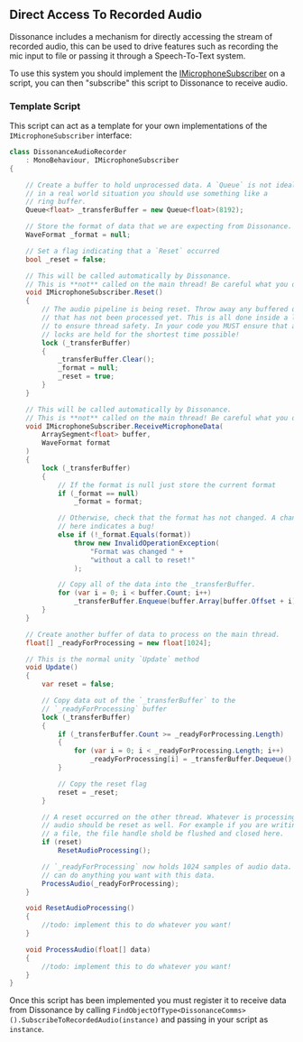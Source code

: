 ## Direct Access To Recorded Audio

Dissonance includes a mechanism for directly accessing the stream of recorded audio, this can be used to drive features such as recording the mic input to file or passing it through a Speech-To-Text system.

To use this system you should implement the [IMicrophoneSubscriber](../Reference/Audio/IMicrophoneSubscriber.md) on a script, you can then "subscribe" this script to Dissonance to receive audio.

### Template Script

This script can act as a template for your own implementations of the `IMicrophoneSubscriber` interface:

```csharp
class DissonanceAudioRecorder
    : MonoBehaviour, IMicrophoneSubscriber
{

    // Create a buffer to hold unprocessed data. A `Queue` is not ideal,
    // in a real world situation you should use something like a
    // ring buffer.
    Queue<float> _transferBuffer = new Queue<float>(8192);

    // Store the format of data that we are expecting from Dissonance.
    WaveFormat _format = null;

    // Set a flag indicating that a `Reset` occurred
    bool _reset = false;

    // This will be called automatically by Dissonance.
    // This is **not** called on the main thread! Be careful what you do in this method.
    void IMicrophoneSubscriber.Reset()
    {
        // The audio pipeline is being reset. Throw away any buffered data
        // that has not been processed yet. This is all done inside a lock
        // to ensure thread safety. In your code you MUST ensure that any
        // locks are held for the shortest time possible!
        lock (_transferBuffer)
        {
            _transferBuffer.Clear();
            _format = null;
            _reset = true;
        }
    }

    // This will be called automatically by Dissonance.
    // This is **not** called on the main thread! Be careful what you do in this method.
    void IMicrophoneSubscriber.ReceiveMicrophoneData(
        ArraySegment<float> buffer,
        WaveFormat format
    )
    {
        lock (_transferBuffer)
        {
            // If the format is null just store the current format
            if (_format == null)
                _format = format;

            // Otherwise, check that the format has not changed. A change
            // here indicates a bug!
            else if (!_format.Equals(format))
                throw new InvalidOperationException(
                    "Format was changed " + 
                    "without a call to reset!"
                );

            // Copy all of the data into the _transferBuffer.
            for (var i = 0; i < buffer.Count; i++)
                _transferBuffer.Enqueue(buffer.Array[buffer.Offset + i]);
        }
    }

    // Create another buffer of data to process on the main thread.
    float[] _readyForProcessing = new float[1024];

    // This is the normal unity `Update` method
    void Update()
    {
        var reset = false;

        // Copy data out of the `_transferBuffer` to the
        // `_readyForProcessing` buffer
        lock (_transferBuffer)
        {
            if (_transferBuffer.Count >= _readyForProcessing.Length)
            {
                for (var i = 0; i < _readyForProcessing.Length; i++)
                    _readyForProcessing[i] = _transferBuffer.Dequeue();
            }

            // Copy the reset flag
            reset = _reset;
        }

        // A reset occurred on the other thread. Whatever is processing the
        // audio should be reset as well. For example if you are writing to
        // a file, the file handle shold be flushed and closed here.
        if (reset)
            ResetAudioProcessing();

        // `_readyForProcessing` now holds 1024 samples of audio data. You
        // can do anything you want with this data.
        ProcessAudio(_readyForProcessing);
    }

    void ResetAudioProcessing() 
    {
        //todo: implement this to do whatever you want!
    }

    void ProcessAudio(float[] data) 
    {
        //todo: implement this to do whatever you want!
    }
}
```

Once this script has been implemented you must register it to receive data from Dissonance by calling `FindObjectOfType<DissonanceComms>().SubscribeToRecordedAudio(instance)` and passing in your script as `instance`.